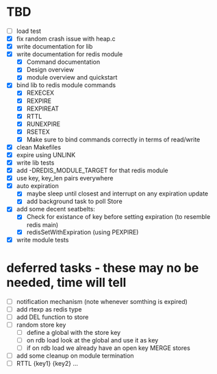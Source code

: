 # TBD

- [ ] load test
- [X] fix random crash issue with heap.c
- [X] write documentation for lib
- [X] write documentation for redis module
    - [X] Command documentation
    - [X] Design overview
    - [X] module overview and quickstart
- [X] bind lib to redis module commands
    - [X] REXECEX
    - [X] REXPIRE
    - [X] REXPIREAT
    - [X] RTTL
    - [X] RUNEXPIRE
    - [X] RSETEX
    - [X] Make sure to bind commands correctly in terms of read/write
- [X] clean Makefiles
- [X] expire using UNLINK
- [X] write lib tests
- [X] add -DREDIS_MODULE_TARGET for that redis module
- [X] use key, key_len pairs everywhere
- [X] auto expiration
    - [X] maybe sleep until closest and interrupt on any expiration update
    - [X] add background task to poll Store
- [X] add some decent seatbelts:
    - [X] Check for existance of key before setting expiration (to resemble redis main)
    - [X] redisSetWithExpiration (using PEXPIRE)
- [X] write module tests

# deferred tasks -  these may no be needed, time will tell
- [ ] notification mechanism (note whenever somthing is expired)
- [ ] add rtexp as redis type
- [ ] add DEL function to store
- [ ] random store key
    - [ ] define a global with the store key
    - [ ] on rdb load look at the global and use it as key
    - [ ] if on rdb load we already have an open key MERGE stores
- [ ] add some cleanup on module termination
- [ ] RTTL {key1} {key2} ...
